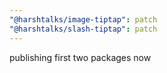 ```yaml
---
"@harshtalks/image-tiptap": patch
"@harshtalks/slash-tiptap": patch
---
```


publishing first two packages now
